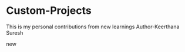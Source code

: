 # Custom-Projects
This is my personal contributions  from new learnings 
Author-Keerthana Suresh

new